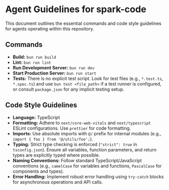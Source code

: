 # Agent Guidelines for spark-code

This document outlines the essential commands and code style guidelines for agents operating within this repository.

## Commands

- **Build:** `bun run build`
- **Lint:** `bun run lint`
- **Run Development Server:** `bun run dev`
- **Start Production Server:** `bun run start`
- **Tests:** There is no explicit test script. Look for test files (e.g., `*.test.ts`, `*.spec.ts`) and use `bun test <file_path>` if a test runner is configured, or consult `package.json` for any implicit testing setup.

## Code Style Guidelines

- **Language:** TypeScript
- **Formatting:** Adhere to `next/core-web-vitals` and `next/typescript` ESLint configurations. Use `prettier` for code formatting.
- **Imports:** Use absolute imports with `@/` prefix for internal modules (e.g., `import { foo } from '@/utils/foo';`).
- **Typing:** Strict type checking is enforced (`"strict": true` in `tsconfig.json`). Ensure all variables, function parameters, and return types are explicitly typed where possible.
- **Naming Conventions:** Follow standard TypeScript/JavaScript conventions (e.g., `camelCase` for variables and functions, `PascalCase` for components and types).
- **Error Handling:** Implement robust error handling using `try-catch` blocks for asynchronous operations and API calls.
